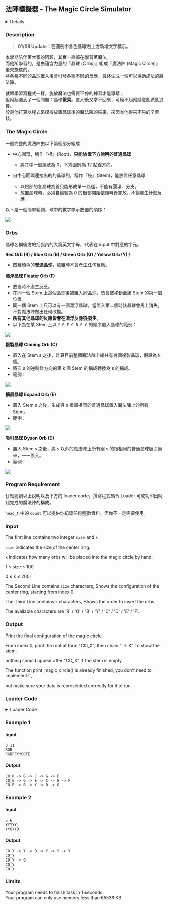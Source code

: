 ## 法陣模擬器 - The Magic Circle Simulator
<details>
<summary>Details</summary>

Level: Hard  
Tags: Pointers, Struct  
Problem ID: [hmvsMterMGO9](https://ckj.imslab.org/#/problems/hmvsMterMGO9)  
</details>

### Description

> **01/09 Update：在圖例中各色晶球右上方新增文字標示。**
> 
> 

本學期陪伴著大家的阿超，其實一直都在學習著魔法。  
而他所學習的，是由蘊含力量的『晶球 (Orbs)』組成『魔法陣 (Magic Circle)』後來施放的。  
將各種不同的晶球置入後會引發各種不同的反應，最終生成一個可以協助施法的魔法陣。

  
就跟學習寫程式一樣，施放魔法也需要不停的練習才能專精；  
但阿超遇到了一個問題：晶球**很貴**。置入後又拿不回來，可經不起他隨意亂試亂浪費。  
於是他打算以程式來模擬放置晶球後的魔法陣的結果，來節省他得來不易的辛苦錢。

### The Magic Circle

一個完整的魔法陣由以下兩個部分組成：

* 中心圓環，稱作『根』(Root)，**只能放置下方說明的普通晶球**


	+ 將其中一個編號為 0，下方圖例為 12 點鐘方向。
* 自中心圓環連接出的的晶球列，稱作『枝』(Stem)，能放置任意晶球


	+ 以根部的各晶球為首只能形成單一路徑，不能有圓環、分支。
	+ 放置晶球時，必須自編號為 0 的根部開始依順時針擺放，不論發生什麼反應。

以下是一個簡單範例，球中的數字標示放置的順序：

![](img/6425476385b8164ad447ee6094764a02)



### Orbs

晶球名稱後方的括弧內的大寫英文字母，代表在 input 中對應的字元。  


**Red Orb (R) / Blue Orb (B) / Green Orb (G) / Yellow Orb (Y) /**

* 四種顏色的**普通晶球**，放置時不會產生任何反應。

 **漂浮晶球 Floater Orb (F)**

* 放置時不產生反應。
* 在同一個 Stem 上這個晶球後被置入的晶球，皆會被移動至該 Stem 的第一個位置。
* 同一個 Stem 上只可以有一個漂浮晶球，當置入第二個時該晶球會馬上消失，不對魔法陣做出任何改變。
* **所有其他晶球的反應皆會在漂浮反應後發生**。
* 以下為在某 Stem 上以 `Y R F G B F G` 的順序置入晶球的範例：  
  
![](img/5786def1a60c3486b65e34be952414a2)

 **複製晶球 Cloning Orb (C)**

* 置入在 Stem s 之後，計算目前整個魔法陣上總共有幾個複製晶球，假設為 k 個。
* 將自 s 的逆時針方向的第 k 個 Stem 的構成轉換為 s 的構成。
* 範例：

![](img/05b59c0c1df529b9f93c7b0f2bf8b5cb)



 **擴展晶球 Expand Orb (E)**

* 置入 Stem s 之後，生成與 s 根部相同的普通晶球置入魔法陣上的所有 Stem。
* 範例：

![](img/3824c03cd35472bb69be76c48da81a24)



 **吸引晶球 Dyson Orb (D)**

* 置入 Stem s 之後，將 s 以外的魔法陣上所有跟 s 的根相同的普通晶球吸引過來，一一置入。
* 範例:

![](img/00780aebb9421c1c81f8f4ca1b575e9d)



### Program Requirement

仔細閱讀以上說明以及下方的 loader code，撰寫程式碼令 Loader 可成功印出阿超完成的魔法陣的構成。

`head_t` 中的 `count` 可以提供你紀錄任何整數資料，但你不一定需要使用。


### Input
The first line contains two integer `size` and `k`
`size` indicates the size of the center ring.
`k` indicates how many orbs will be placed into the magic circle by hand.
1 ≤ size ≤ 100
0 ≤ k ≤ 200;

The Second Line contains `size` characters, Shows the configuration of the center ring, starting from index 0.

The Third Line contains `k` characters, Shows the order to insert the orbs.

The available characters are 'R' / 'G' / 'B' / 'Y' / 'C' / 'D' / 'E' / 'F'.
### Output
Print the final configuration of the magic circle.
From index 0, print the root at form "CO_X", then chain " -> X" To show the stem.
nothing should appear after "CO_X" If the stem is empty

The function print_magic_circle() is already finished, you don't need to implement it, 
but make sure your data is represented correctly for it to run.

### Loader Code
<details>
<summary>Loader Code</summary>

```c
#include <stdio.h>
#include <stdlib.h>

// Enumrations
enum orb_type {
    O_UNSET = -1,
    O_RED = 17, O_BLUE = 1, O_GREEN = 6, O_YELLOW = 24,
    O_FLOAT = 5, O_CLONE = 2, O_EXPAND = 4, O_DYSON = 3
};

// Structure Declairation
struct node_t {
    struct node_t *next;
    enum orb_type orb;
};

struct head_t {
    struct node_t *head;
    int count;
    enum orb_type orb;
};

// Function Prototypes
struct head_t *alloc_list_heads(int size);              // Allocate memory for array of list heads
void init_head_arr(struct head_t *arr, int size);       // Initialize array of linked-lists
void print_magic_circle(struct head_t *arr, int size);  // Print the structure of magic circle
void insert_next(struct head_t *arr, int size, const char c);  // Insert the next orb onto the magic circle

// Main Function
int main() {
    int size;       // Size of center ring
    int count;      // Number of stem orbs will be put;

    // Allocate ring
    scanf("%d%d%*c", &size, &count);
    struct head_t *center_ring = alloc_list_heads(size);

    // Read and set ring
    init_head_arr(center_ring, size);

    // Place the orbs
    for (int i = 0; i < count; ++i) {
        insert_next(center_ring, size, getchar());
    }

    // Print magic circle configuration
    print_magic_circle(center_ring, size);
    return 0;
}

// Function Definitions
void print_magic_circle(struct head_t *arr, int size) {
    if (!arr) {
        return;
    }

    for (int i = 0; i < size; ++i) {
        // Print center orb
        printf("CO_%c", arr[i].orb + 'A');

        // Print stem
        struct node_t *cur = arr[i].head;
        while (cur) {
            printf(" -> %c", 'A' + cur->orb);
            cur = cur->next;
        }
        if (i + 1 < size) putchar('\n');
    }
    return;
}
```
</details>


### Example 1
#### Input
```
3 11
RGB
RGBFFYYCDFE
```
#### Output
```
CO_R -> G -> C -> G -> F
CO_G -> G -> E -> C -> G -> F
CO_B -> B -> Y -> D -> G
```

### Example 2
#### Input
```
5 6
YYYYY
YYGYYD
```
#### Output
```
CO_Y -> Y -> D -> Y -> Y -> Y
CO_Y
CO_Y -> G
CO_Y
CO_Y
```

### Limits
Your program needs to finish task in 1 seconds.  
Your program can only use memory less than 65536 KB.  
